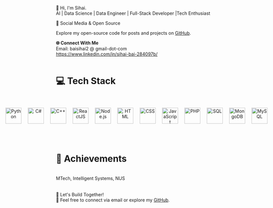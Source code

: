 🌟 Hi, I'm Sihai.<br />
AI | Data Science | Data Engineer | Full-Stack Developer |Tech Enthusiast

🎥 Social Media & Open Source
<p>
  Explore my open-source code for posts and projects on 
  <a href="https://github.com/baisihai" target="_blank">GitHub</a>.
</p>

<b>🌐 Connect With Me</b><br />
Email: baisihai2 @ gmail-dot-com<br />
<a href="https://www.linkedin.com/in/sihai-bai-284097b/" target="_blank">https://www.linkedin.com/in/sihai-bai-284097b/</a> <br />
<br />
<h1>💻 Tech Stack</h1> <br />
<div align="center" style="display: flex; justify-content: center; gap: 20px; flex-wrap: nowrap; padding: 20px;"> <a href="https://www.python.org/" target="_blank"> <img src="https://aifxtechnologies.com/github/bsh/img/python-logo.png" alt="Python" title="Python" style="width: 50px;" /></a> <a href="https://dotnet.microsoft.com/en-us/languages/csharp/" target="_blank"> <img src="https://aifxtechnologies.com/github/bsh/img/c-sharp-logo.png" alt="C#" title="C#" style="width: 50px;" /></a> <a href="https://isocpp.org/std/the-standard" target="_blank"> <img src="https://aifxtechnologies.com/github/bsh/img/cplusplus-logo.png" alt="C++" title="C++" style="width: 50px;" /></a> <a href="https://reactjs.org/" target="_blank"> <img src="https://aifxtechnologies.com/github/bsh/img/react-native-logo.png" alt="ReactJS" title="ReactJS" style="width: 50px;" /></a> <a href="https://nodejs.org/" target="_blank"> <img src="https://aifxtechnologies.com/github/bsh/img/node-js-logo.png" alt="Node.js" title="Node.js" style="width: 50px;" /></a> <a href="https://html.spec.whatwg.org/multipage/" target="_blank"> <img src="https://aifxtechnologies.com/github/bsh/img/html-5-logo.png" alt="HTML" title="HTML" style="width: 50px;" /></a> <a href="https://www.w3.org/Style/CSS/" target="_blank"> <img src="https://aifxtechnologies.com/github/bsh/img/css3-logo.png" alt="CSS" title="CSS" style="width: 50px;" /></a> <a href="https://www.javascript.com/" target="_blank"> <img src="https://aifxtechnologies.com/github/bsh/img/javascript-logo.png" alt="JavaScript" title="JavaScript" style="width: 50px;" /></a> <a href="https://www.php.net/" target="_blank"> <img src="https://aifxtechnologies.com/github/bsh/img/php-logo.png" alt="PHP" title="PHP" style="width: 50px;" /></a> <a href="https://www.sql.org/" target="_blank"> <img src="https://aifxtechnologies.com/github/bsh/img/sql-logo.png" alt="SQL" title="SQL" style="width: 50px;" /></a> <a href="https://www.mongodb.com/" target="_blank"> <img src="https://aifxtechnologies.com/github/bsh/img/mongodb-logo.png" alt="MongoDB" title="MongoDB" style="width: 50px;" /></a> <a href="https://www.mysql.com/" target="_blank"> <img src="https://aifxtechnologies.com/github/bsh/img/mysql-logo.png" alt="MySQL" title="MySQL" style="width: 50px;" /></a> </div>
<br />
<br />
<h1>🌟 Achievements</h1> <br />
MTech, Intelligent Systems, NUS<br />
<br />
<br />
🚀 Let's Build Together!<br />
💌 Feel free to connect via email or explore my <a href="https://github.com/baisihai" target="_blank">GitHub</a>.

